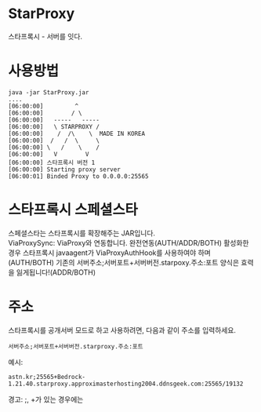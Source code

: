 # StarProxy
스타프록시 - 서버를 잇다.
# 사용방법
```
java -jar StarProxy.jar
....
[06:00:00]         ^
[06:00:00]        / \
[06:00:00]   -----   -----
[06:00:00]   \ STARPROXY /
[06:00:00]    /  /\    \  MADE IN KOREA
[06:00:00]  /   /  \     \
[06:00:00] \   /    \    /
[06:00:00]   V        V
[06:00:00] 스타프록시 버전 1
[06:00:00] Starting proxy server
[06:00:01] Binded Proxy to 0.0.0.0:25565
```
# 스타프록시 스페셜스타
스페셜스타는 스타프록시를 확장해주는 JAR입니다.\
ViaProxySync: ViaProxy와 연동합니다. 완전연동(AUTH/ADDR/BOTH) 활성화한경우 스타프록시 javaagent가 ViaProxyAuthHook를 사용하여야 하며(AUTH/BOTH) 기존의 서버주소;서버포트+서버버전.starpoxy.주소:포트 양식은 효력을 잃게됩니다!(ADDR/BOTH)
# 주소
스타프록시를 공개서버 모드로 하고 사용하려면, 다음과 같이 주소를 입력하세요.
```
서버주소;서버포트+서버버전.starproxy.주소:포트
```
예시:
```
astn.kr;25565+Bedrock-1.21.40.starproxy.approximasterhosting2004.ddnsgeek.com:25565/19132
```
경고: ;, +가 있는 경우에는 
